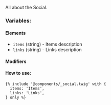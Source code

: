 All about the Social.

### Variables:

#### Elements

- `items` (string) - Items description
- `links` (string) - Links description

#### Modifiers


#### How to use:

```twig
{% include '@components/_social.twig' with {
  items: 'Items',
  links: 'Links',
} only %}
```
